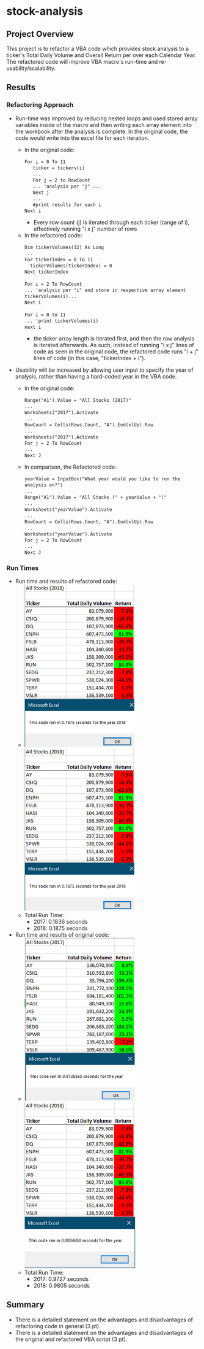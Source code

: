 # stock-analysis


## Project Overview
This project is to refactor a VBA code which provides stock analysis to a ticker's Total Daily Volume and Overall Return per over each Calendar Year. The refactored code will improve VBA macro's run-time and re-usability/scalability.

## Results

### Refactoring Approach
- Run-time was improved by reducing nested loops and used stored array variables inside of the macro and then writing each array element into the workbook after the analysis is complete. In the original code, the code would write into the excel file for each iteration.
  - In the original code: 
     ```
     For i = 0 To 11
        ticker = tickers(i)
        ...
        For j = 2 to RowCount
        ... 'analysis per "j" ...
        Next j
        ...
        #print results for each i
     Next i
     ```
     - Every row count (j) is iterated through each ticker (range of i), effectively running "i x j" number of rows
   - In the refactored code: 
      ```
      Dim tickerVolumes(12) As Long
      ...
      For tickerIndex = 0 To 11
        tickerVolumes(tickerIndex) = 0
      Next tickerIndex
      
      For i = 2 To RowCount
      ... 'analysis per "i" and store in respective array element tickerVolumes(i)...
      Next i
      
      For i = 0 to 11
      ... 'print tickerVolumes(i)
      next i    
      ```
      - the ticker array length is iterated first, and then the row analysis is iterated afterwards. As such, instead of running "i x j" lines of code as seen in the original code, the refactored code runs "i + j" lines of code (in this case, "tickerIndex + i").
      
      
      
- Usability will be increased by allowing user input to specify the year of analysis, rather than having a hard-coded year in the VBA code.
  - In the original code:
    ```
    Range("A1").Value = "All Stocks (2017)"
    ...
    Worksheets("2017").Activate
    ...
    RowCount = Cells(Rows.Count, "A").End(xlUp).Row
    ...
    Worksheets("2017").Activate
    For j = 2 To RowCount
    ...
    Next J
    ```
  - In comparison, the Refactored code:
    ```
    yearValue = InputBox("What year would you like to run the analysis on?")
    ...
    Range("A1").Value = "All Stocks (" + yearValue + ")"
    ...
    Worksheets("yearValue").Activate
    ...
    RowCount = Cells(Rows.Count, "A").End(xlUp).Row
    ...
    Worksheets("yearValue").Activate
    For j = 2 To RowCount
    ...
    Next J
    ```
### Run Times
- Run time and results of refactored code:
  - ![2017 Refactored Stock Analysis](resouces/VBA_Challenge_2018.png) ![2018 Refactored Stock Analysis](resouces/VBA_Challenge_2018.png)<br/> 
  - Total Run Time: 
     - 2017: 0.1836 seconds  <br/>
     - 2018: 0.1875 seconds
- Run time and results of original code:
  - ![2017 Original Stock Anlaysis](resouces/Original_VBA_Challenge_2017.png) ![2018 Original Stock Anlaysis](resouces/Original_VBA_Challenge_2018.png)<br/> 
  - Total Run Time: 
     - 2017: 0.9727 seconds <br/>
     - 2018: 0.9805 seconds <br/>

## Summary
- There is a detailed statement on the advantages and disadvantages of refactoring code in general (3 pt).
- There is a detailed statement on the advantages and disadvantages of the original and refactored VBA script (3 pt).
